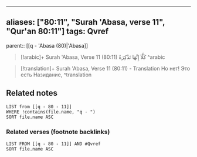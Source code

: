 
---
aliases: ["80:11", "Surah 'Abasa, verse 11", "Qur'an 80:11"]
tags: Qvref
---

parent:: [[q - 'Abasa (80)|'Abasa]]

> [!arabic]+ Surah 'Abasa, Verse 11 (80:11)
> <span class="quran-arabic">كَلَّآ إِنَّهَا تَذْكِرَةٌ</span>
^arabic

> [!translation]+ Surah 'Abasa, Verse 11 (80:11) - Translation
> Но нет! Это есть Назидание,
^translation



## Related notes
```dataview
LIST from [[q - 80 - 11]]
WHERE !contains(file.name, "q - ")
SORT file.name ASC
```

### Related verses (footnote backlinks)
```dataview
LIST FROM [[q - 80 - 11]] AND #Qvref
SORT file.name ASC
```

